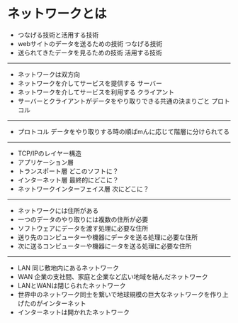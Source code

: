 # ネットワークとは
- つなげる技術と活用する技術
- webサイトのデータを送るための技術 つなげる技術
- 送られてきたデータを見るための技術 活用する技術
***
- ネットワークは双方向
- ネットワークを介してサービスを提供する サーバー
- ネットワークを介してサービスを利用する クライアント
- サーバーとクライアントがデータをやり取りできる共通の決まりごと プロトコル
***
- プロトコル データをやり取りする時の順ばmんに応じて階層に分けられてる
***
- TCP/IPのレイヤー構造
- アプリケーション層
- トランスポート層 どこのソフトに？
- インターネット層  最終的にどこに？
- ネットワークインターフェイス層 次にどこに？
***
- ネットワークには住所がある
- 一つのデータのやり取りには複数の住所が必要
- ソフトウェアにデータを渡す処理に必要な住所
- 送り先のコンピューターや機器にデータを送る処理に必要な住所
- 次に送るコンピューターや機器にータを送る処理に必要な住所
***
- LAN 同じ敷地内にあるネットワーク
- WAN 企業の支社間、家庭と企業など広い地域を結んだネットワーク
- LANとWANは閉じられたネットワーク
- 世界中のネットワーク同士を繋いで地球規模の巨大なネットワークを作り上げたのがインターネット
- インターネットは開かれたネットワーク

